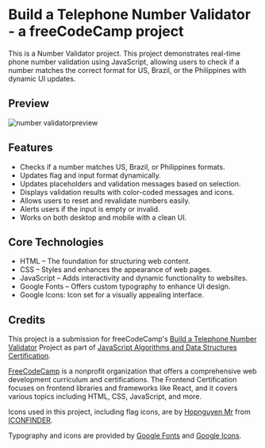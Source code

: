 # Build a Telephone Number Validator - a freeCodeCamp project

This is a Number Validator project. This project demonstrates real-time phone number validation using JavaScript, allowing users to check if a number matches the correct format for US, Brazil, or the Philippines with dynamic UI updates.

## Preview

![number validatorpreview]()

## Features

- Checks if a number matches US, Brazil, or Philippines formats.
- Updates flag and input format dynamically.
- Updates placeholders and validation messages based on selection.
- Displays validation results with color-coded messages and icons.
- Allows users to reset and revalidate numbers easily.
- Alerts users if the input is empty or invalid.
- Works on both desktop and mobile with a clean UI.

## Core Technologies

- HTML – The foundation for structuring web content.
- CSS – Styles and enhances the appearance of web pages.
- JavaScript – Adds interactivity and dynamic functionality to websites.
- Google Fonts – Offers custom typography to enhance UI design.
- Google Icons: Icon set for a visually appealing interface.

## Credits

This project is a submission for freeCodeCamp's [Build a Telephone Number Validator](https://www.freecodecamp.org/learn/javascript-algorithms-and-data-structures-v8/build-a-telephone-number-validator-project/build-a-telephone-number-validator) Project as part of [JavaScript Algorithms and Data Structures Certification](https://www.freecodecamp.org/learn/javascript-algorithms-and-data-structures-v8).

[FreeCodeCamp](https://www.freecodecamp.org/) is a nonprofit organization that offers a comprehensive web development curriculum and certifications. The Frontend Certification focuses on frontend libraries and frameworks like React, and it covers various topics including HTML, CSS, JavaScript, and more.

Icons used in this project, including flag icons, are by [Hopnguyen Mr](https://www.iconfinder.com/Mr-hopnguyen) from [ICONFINDER](https://www.iconfinder.com/).

Typography and icons are provided by [Google Fonts](https://fonts.google.com/) and [Google Icons](https://fonts.google.com/icons).
